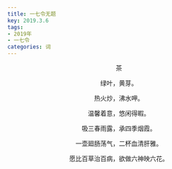 ```yaml
---
title: 一七令无题
key: 2019.3.6
tags: 
- 2019年 
- 一七令
categories: 词
---
```


<p align="center">茶
</p>
<p align="center">绿叶，黄芽。
</p>
<p align="center">热火炒，沸水呷。
</p>
<p align="center">温馨着意，悠闲得暇。
</p>
<p align="center">吸三春雨露，承四季烟霞。
</p>
<p align="center">一壶廻肠荡气，二杯血清肝雅。
</p>
<p align="center">愿比百草治百病，欲做六神映六花。
</p>
